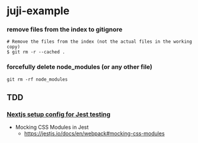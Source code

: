 # juji-example

### remove files from the index to gitignore

```git
# Remove the files from the index (not the actual files in the working copy)
$ git rm -r --cached .
```

### forcefully delete node_modules (or any other file)

```git
git rm -rf node_modules
```

## TDD

### [Nextjs setup config for Jest testing](https://medium.com/@benjaminwfox/next-js-setup-config-for-testing-linting-and-absolute-imports-605959d7bd6f)

- Mocking CSS Modules in Jest
  - https://jestjs.io/docs/en/webpack#mocking-css-modules
